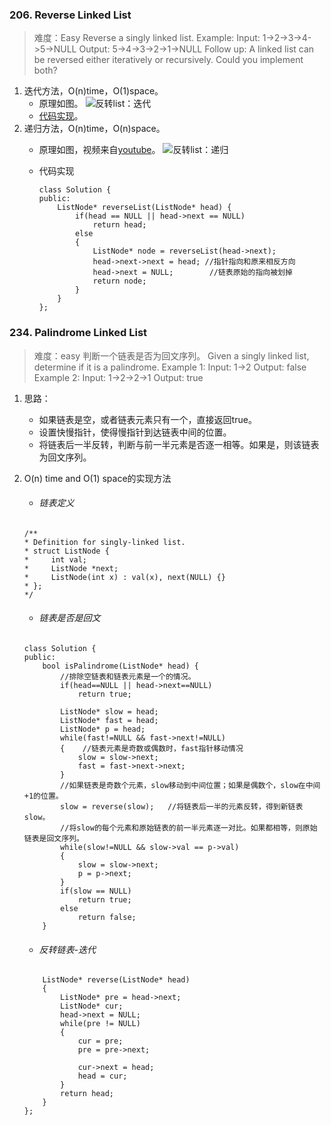 


### 206. Reverse Linked List
>难度：Easy
Reverse a singly linked list.
Example:
Input: 1->2->3->4->5->NULL
Output: 5->4->3->2->1->NULL
Follow up:
A linked list can be reversed either iteratively or recursively. Could you implement both?

1. 迭代方法，O(n)time，O(1)space。
    - 原理如图。
    ![反转list：迭代](https://img-1300025586.cos.ap-shanghai.myqcloud.com/%E5%8F%8D%E8%BD%AC%E9%93%BE%E8%A1%A8-%E8%BF%AD%E4%BB%A3.gif)
    - [代码实现](#1.1.1.3)。
2. 递归方法，O(n)time，O(n)space。
    - 原理如图，视频来自[youtube](https://www.youtube.com/watch?v=MRe3UsRadKw)。
    ![反转list：递归](https://img-1300025586.cos.ap-shanghai.myqcloud.com/%E5%8F%8D%E8%BD%AC%E9%93%BE%E8%A1%A8-%E9%80%92%E5%BD%92.gif)

    - 代码实现    
        ```
        class Solution {
        public:
            ListNode* reverseList(ListNode* head) {
                if(head == NULL || head->next == NULL)
                    return head;
                else
                {
                    ListNode* node = reverseList(head->next);
                    head->next->next = head; //指针指向和原来相反方向
                    head->next = NULL;        //链表原始的指向被划掉
                    return node;
                }
            }
        };
        ```

### 234. Palindrome Linked List
>难度：easy
判断一个链表是否为回文序列。
Given a singly linked list, determine if it is a palindrome.
Example 1:
Input: 1->2
Output: false
Example 2:
Input: 1->2->2->1
Output: true

1. 思路：
    - 如果链表是空，或者链表元素只有一个，直接返回true。
    - 设置快慢指针，使得慢指针到达链表中间的位置。
    - 将链表后一半反转，判断与前一半元素是否逐一相等。如果是，则该链表为回文序列。
2. O(n) time and O(1) space的实现方法
    - <h6 id="1.1.1.1">链表定义</h6>
    ```
    /**
    * Definition for singly-linked list.
    * struct ListNode {
    *     int val;
    *     ListNode *next;
    *     ListNode(int x) : val(x), next(NULL) {}
    * };
    */
    ```
    - <h6 id="1.1.1.2">链表是否是回文</h6>
    ```
    class Solution {
    public:
        bool isPalindrome(ListNode* head) {
            //排除空链表和链表元素是一个的情况。
            if(head==NULL || head->next==NULL)
                return true;
        
            ListNode* slow = head;
            ListNode* fast = head;
            ListNode* p = head;
            while(fast!=NULL && fast->next!=NULL)
            {    //链表元素是奇数或偶数时，fast指针移动情况
                slow = slow->next;
                fast = fast->next->next;            
            }
            //如果链表是奇数个元素，slow移动到中间位置；如果是偶数个，slow在中间+1的位置。
            slow = reverse(slow);   //将链表后一半的元素反转，得到新链表slow。
            //将slow的每个元素和原始链表的前一半元素逐一对比。如果都相等，则原始链表是回文序列。
            while(slow!=NULL && slow->val == p->val) 
            {
                slow = slow->next;
                p = p->next;
            }
            if(slow == NULL)
                return true;
            else
                return false;
        }
    ```    
    - <h6 id="1.1.1.3">反转链表-迭代</h6>

    ```    
        ListNode* reverse(ListNode* head)   
        {               
            ListNode* pre = head->next;
            ListNode* cur;
            head->next = NULL;
            while(pre != NULL)
            {                        
                cur = pre;
                pre = pre->next;

                cur->next = head;
                head = cur;            
            }
            return head;
        }        
    };
    ```
